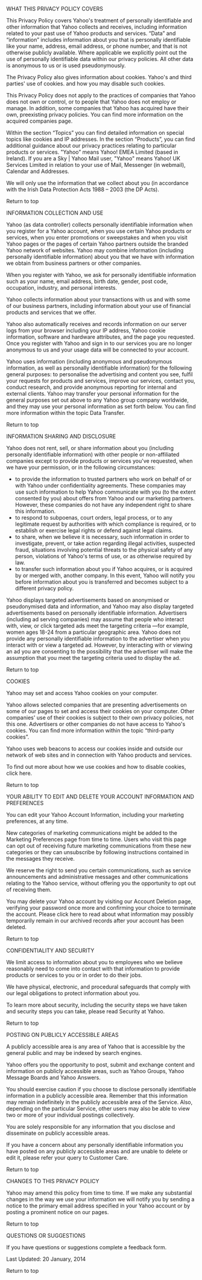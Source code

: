 WHAT THIS PRIVACY POLICY COVERS

This Privacy Policy covers Yahoo's treatment of personally identifiable and other information that Yahoo collects and receives, including information related to your past use of Yahoo products and services. “Data” and “information” includes information about you that is personally identifiable like your name, address, email address, or phone number, and that is not otherwise publicly available. Where applicable we explicitly point out the use of personally identifiable data within our privacy policies. All other data is anonymous to us or is used pseudonymously.

The Privacy Policy also gives information about cookies. Yahoo's and third parties' use of cookies. and how you may disable such cookies.

This Privacy Policy does not apply to the practices of companies that Yahoo does not own or control, or to people that Yahoo does not employ or manage. In addition, some companies that Yahoo has acquired have their own, preexisting privacy policies. You can find more information on the acquired companies page.

Within the section “Topics” you can find detailed information on special topics like cookies and IP addresses. In the section “Products”, you can find additional guidance about our privacy practices relating to particular products or services. "Yahoo” means Yahoo! EMEA Limited (based in Ireland). If you are a Sky | Yahoo Mail user, "Yahoo" means Yahoo! UK Services Limited in relation to your use of Mail, Messenger (in webmail), Calendar and Addresses.

We will only use the information that we collect about you (in accordance with the Irish Data Protection Acts 1988 – 2003 (the DP Acts).

Return to top

INFORMATION COLLECTION AND USE

Yahoo (as data controller) collects personally identifiable information when you register for a Yahoo account, when you use certain Yahoo products or services, when you enter promotions or sweepstakes and when you visit Yahoo pages or the pages of certain Yahoo partners outside the branded Yahoo network of websites. Yahoo may combine information (including personally identifiable information) about you that we have with information we obtain from business partners or other companies.

When you register with Yahoo, we ask for personally identifiable information such as your name, email address, birth date, gender, post code, occupation, industry, and personal interests.

Yahoo collects information about your transactions with us and with some of our business partners, including information about your use of financial products and services that we offer.

Yahoo also automatically receives and records information on our server logs from your browser including your IP address, Yahoo cookie information, software and hardware attributes, and the page you requested. Once you register with Yahoo and sign in to our services you are no longer anonymous to us and your usage data will be connected to your account.

Yahoo uses information (including anonymous and pseudonymous information, as well as personally identifiable information) for the following general purposes: to personalise the advertising and content you see, fulfil your requests for products and services, improve our services, contact you, conduct research, and provide anonymous reporting for internal and external clients. Yahoo may transfer your personal information for the general purposes set out above to any Yahoo group company worldwide, and they may use your personal information as set forth below. You can find more information within the topic Data Transfer.

Return to top

INFORMATION SHARING AND DISCLOSURE

Yahoo does not rent, sell, or share information about you (including personally identifiable information) with other people or non-affiliated companies except to provide products or services you've requested, when we have your permission, or in the following circumstances:

*   to provide the information to trusted partners who work on behalf of or with Yahoo under confidentiality agreements. These companies may use such information to help Yahoo communicate with you (to the extent consented by you) about offers from Yahoo and our marketing partners. However, these companies do not have any independent right to share this information.
*   to respond to subpoenas, court orders, legal process, or to any legitimate request by authorities with which compliance is required, or to establish or exercise legal rights or defend against legal claims.
*   to share, when we believe it is necessary, such information in order to investigate, prevent, or take action regarding illegal activities, suspected fraud, situations involving potential threats to the physical safety of any person, violations of Yahoo's terms of use, or as otherwise required by law.
*   to transfer such information about you if Yahoo acquires, or is acquired by or merged with, another company. In this event, Yahoo will notify you before information about you is transferred and becomes subject to a different privacy policy.

Yahoo displays targeted advertisements based on anonymised or pseudonymised data and information, and Yahoo may also display targeted advertisements based on personally identifiable information. Advertisers (including ad serving companies) may assume that people who interact with, view, or click targeted ads meet the targeting criteria —for example, women ages 18-24 from a particular geographic area. Yahoo does not provide any personally identifiable information to the advertiser when you interact with or view a targeted ad. However, by interacting with or viewing an ad you are consenting to the possibility that the advertiser will make the assumption that you meet the targeting criteria used to display the ad.

Return to top

COOKIES

Yahoo may set and access Yahoo cookies on your computer.

Yahoo allows selected companies that are presenting advertisements on some of our pages to set and access their cookies on your computer. Other companies' use of their cookies is subject to their own privacy policies, not this one. Advertisers or other companies do not have access to Yahoo's cookies. You can find more information within the topic “third-party cookies”.

Yahoo uses web beacons to access our cookies inside and outside our network of web sites and in connection with Yahoo products and services.

To find out more about how we use cookies and how to disable cookies, click here.

Return to top

YOUR ABILITY TO EDIT AND DELETE YOUR ACCOUNT INFORMATION AND PREFERENCES

You can edit your Yahoo Account Information, including your marketing preferences, at any time.

New categories of marketing communications might be added to the Marketing Preferences page from time to time. Users who visit this page can opt out of receiving future marketing communications from these new categories or they can unsubscribe by following instructions contained in the messages they receive.

We reserve the right to send you certain communications, such as service announcements and administrative messages and other communications relating to the Yahoo service, without offering you the opportunity to opt out of receiving them.

You may delete your Yahoo account by visiting our Account Deletion page, verifying your password once more and confirming your choice to terminate the account. Please click here to read about what information may possibly temporarily remain in our archived records after your account has been deleted.

Return to top

CONFIDENTIALITY AND SECURITY

We limit access to information about you to employees who we believe reasonably need to come into contact with that information to provide products or services to you or in order to do their jobs.

We have physical, electronic, and procedural safeguards that comply with our legal obligations to protect information about you.

To learn more about security, including the security steps we have taken and security steps you can take, please read Security at Yahoo.

Return to top

POSTING ON PUBLICLY ACCESSIBLE AREAS

A publicly accessible area is any area of Yahoo that is accessible by the general public and may be indexed by search engines.

Yahoo offers you the opportunity to post, submit and exchange content and information on publicly accessible areas, such as Yahoo Groups, Yahoo Message Boards and Yahoo Answers.

You should exercise caution if you choose to disclose personally identifiable information in a publicly accessible area. Remember that this information may remain indefinitely in the publicly accessible area of the Service. Also, depending on the particular Service, other users may also be able to view two or more of your individual postings collectively.

You are solely responsible for any information that you disclose and disseminate on publicly accessible areas.

If you have a concern about any personally identifiable information you have posted on any publicly accessible areas and are unable to delete or edit it, please refer your query to Customer Care.

Return to top

CHANGES TO THIS PRIVACY POLICY

Yahoo may amend this policy from time to time. If we make any substantial changes in the way we use your information we will notify you by sending a notice to the primary email address specified in your Yahoo account or by posting a prominent notice on our pages.

Return to top

QUESTIONS OR SUGGESTIONS

If you have questions or suggestions complete a feedback form.

Last Updated: 20 January, 2014

Return to top